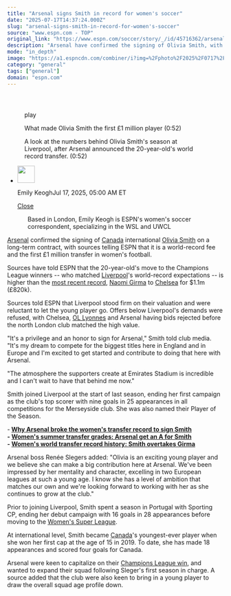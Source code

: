 ```yaml
---
title: "Arsenal signs Smith in record for women's soccer"
date: "2025-07-17T14:37:24.000Z"
slug: "arsenal-signs-smith-in-record-for-women's-soccer"
source: "www.espn.com - TOP"
original_link: "https://www.espn.com/soccer/story/_/id/45716362/arsenal-sign-liverpool-olivia-smith-world-record-transfer"
description: "Arsenal have confirmed the signing of Olivia Smith, with sources telling ESPN that it is a world record fee and the first £1 million transfer in women's football."
mode: "in_depth"
image: "https://a1.espncdn.com/combiner/i?img=%2Fphoto%2F2025%2F0717%2Fr1520153_1296x729_16%2D9.jpg"
category: "general"
tags: ["general"]
domain: "espn.com"
---
```

<div id="readability-page-1" class="page"><section id="article-feed" data-behavior="author_overlay article_header_news_feed_item_meta article_legal_footer"><article data-id="45716362" data-behavior="story_scroll story_progress iframe" data-src="/soccer/story/_/id/45716362/arsenal-sign-liverpool-olivia-smith-world-record-transfer"><div><header></header><figure data-video="watch,640,360,45718985" data-cerebro-id="68717590f9cb241c51c4629e" data-title="What made Olivia Smith the first £1 million player" data-source="espn"><div><picture><source srcset="https://a.espncdn.com/combiner/i?img=%2Fmedia%2Fmotion%2F2025%2F0717%2Fdm_250711_COM_SOC_T2V_Analysis_Why_Arsenal_are_rea385%2Fdm_250711_COM_SOC_T2V_Analysis_Why_Arsenal_are_rea385.jpg&amp;w=943&amp;h=530&amp;cquality=80&amp;format=jpg" media="(min-width: 376px)"><source srcset="https://a.espncdn.com/combiner/i?img=%2Fmedia%2Fmotion%2F2025%2F0717%2Fdm_250711_COM_SOC_T2V_Analysis_Why_Arsenal_are_rea385%2Fdm_250711_COM_SOC_T2V_Analysis_Why_Arsenal_are_rea385.jpg&amp;w=375&amp;cquality=80, https://a.espncdn.com/combiner/i?img=%2Fmedia%2Fmotion%2F2025%2F0717%2Fdm_250711_COM_SOC_T2V_Analysis_Why_Arsenal_are_rea385%2Fdm_250711_COM_SOC_T2V_Analysis_Why_Arsenal_are_rea385.jpg&amp;w=750&amp;cquality=40&amp;format=jpg 2x" media="(max-width: 375px)"></picture><p><span data-id="45718985">play</span></p></div><figcaption><div><p><span>What made Olivia Smith the first £1 million player (0:52)</span></p><p>A look at the numbers behind Olivia Smith's season at Liverpool, after Arsenal announced the 20-year-old's world record transfer. (0:52)</p></div></figcaption></figure><div><div><ul><li><p><img src="https://a.espncdn.com/combiner/i?img=/i/columnists/espn_generic_m.jpg&amp;h=80&amp;w=80&amp;scale=crop" alt="" width="40" height="40"></p><p>Emily Keogh<span>Jul 17, 2025, 05:00 AM ET</span></p><div><p><a href="#">Close</a></p><ul>Based in London, Emily Keogh is ESPN's women's soccer correspondent, specializing in the WSL and UWCL</ul></div></li></ul></div><p><a data-clubhouse-guid="b01601fc-ede7-63f6-b94b-f08b2f98b476" href="https://www.espn.com/soccer/team?id=19973">Arsenal</a> confirmed the signing of <a href="https://www.espn.com/soccer/team?id=2753" target="_blank">Canada</a> international <a data-player-guid="18fb8d20-c5ea-363d-8c99-7589c35d1f8c" href="https://www.espn.com/soccer/player/_/id/279337/olivia-smith">Olivia Smith</a> on a long-term contract, with sources telling ESPN that it is a world-record fee and the first £1 million transfer in women's football.</p><p>Sources have told ESPN that the 20-year-old's move to the Champions League winners -- who matched <a data-clubhouse-guid="d1b424a5-a896-4975-5604-68d044356c02" href="https://www.espn.com/soccer/team?id=19971">Liverpool</a>'s world-record expectations -- is higher than the <a href="https://www.espn.com/football/story/_/id/43517176/naomi-girma-uswnt-star-completes-record-chelsea-transfer" target="_blank">most recent record</a>, <a data-player-guid="750c098a-ca12-3bdb-a0d3-0103d251fd85" href="https://www.espn.com/soccer/player/_/id/283720/naomi-girma">Naomi Girma</a> to <a data-clubhouse-guid="f6c1de4b-73c3-ba7f-207e-ec5927d015c5" href="https://www.espn.com/soccer/team?id=19970">Chelsea</a> for $1.1m (£820k).</p><p>Sources told ESPN that Liverpool stood firm on their valuation and were reluctant to let the young player go. Offers below Liverpool's demands were refused, with Chelsea, <a href="https://www.espn.com/football/team/_/id/19256" target="_blank">OL Lyonnes</a> and Arsenal having bids rejected before the north London club matched the high value.</p><p>"It's a privilege and an honor to sign for Arsenal," Smith told club media. "It's my dream to compete for the biggest titles here in England and in Europe and I'm excited to get started and contribute to doing that here with Arsenal.</p><p>"The atmosphere the supporters create at Emirates Stadium is incredible and I can't wait to have that behind me now."</p><p>Smith joined Liverpool at the start of last season, ending her first campaign as the club's top scorer with nine goals in 25 appearances in all competitions for the Merseyside club. She was also named their Player of the Season.</p><p>-<strong> <a href="https://www.espn.com/soccer/story/_/id/45754413/why-arsenal-broke-womens-transfer-record-sign-smith-liverpool" target="_blank">Why Arsenal broke the women's transfer record to sign Smith</a><br>
- <a href="https://www.espn.com/football/story?_slug_=summer-transfer-window-grading-big-signings-womens-soccer&amp;id=45581462" target="_blank">Women's summer transfer grades: Arsenal get an A for Smith</a><br>
- <a href="https://www.espn.com/soccer/story/_/id/39523259/women-world-transfer-record-history-smith-overtakes-girma" target="_blank">Women's world transfer record history: Smith overtakes Girma</a></strong></p><p>Arsenal boss Renée Slegers added: "Olivia is an exciting young player and we believe she can make a big contribution here at Arsenal. We've been impressed by her mentality and character, excelling in two European leagues at such a young age. I know she has a level of ambition that matches our own and we're looking forward to working with her as she continues to grow at the club."</p><p>Prior to joining Liverpool, Smith spent a season in Portugal with Sporting CP, ending her debut campaign with 16 goals in 28 appearances before moving to the <a data-league-guid="6343e3ed-7aff-3884-8553-50cf970031a6" href="https://www.espn.com/soccer/league/_/name/ENG.W.1">Women's Super League</a>.</p><p>At international level, Smith became <a data-clubhouse-guid="172daf38-6717-7bed-139b-8a34418ef6a9" href="https://www.espn.com/soccer/team?id=2753">Canada</a>'s youngest-ever player when she won her first cap at the age of 15 in 2019. To date, she has made 18 appearances and scored four goals for Canada.</p><p>Arsenal were keen to capitalize on their <a href="https://www.espn.com/soccer/story/_/id/45300587/arsenal-upset-barcelona-first-champions-league-title-18-years" target="_blank">Champions League win</a>, and wanted to expand their squad following Sleger's first season in charge. A source added that the club were also keen to bring in a young player to draw the overall squad age profile down.</p>
</div></div></article></section></div>